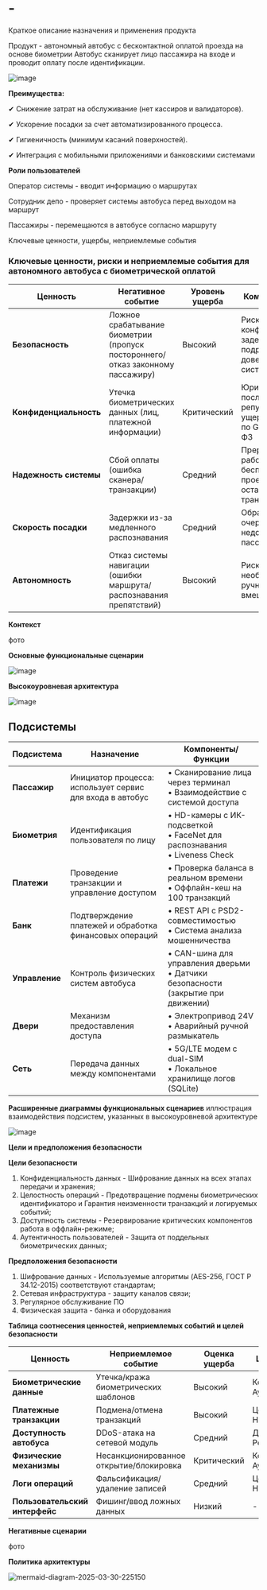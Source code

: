 # -
Краткое описание назначения и применения продукта


Продукт - автономный автобус с бесконтактной оплатой проезда на основе биометрии
Автобус сканирует лицо пассажира на входе и проводит оплату после идентификации.

  ![image](https://github.com/user-attachments/assets/a9ed372a-a1fa-486d-8511-f23937d3a2d5)

**Преимущества:**

✔ Снижение затрат на обслуживание (нет кассиров и валидаторов).

✔ Ускорение посадки за счет автоматизированного процесса.

✔ Гигиеничность (минимум касаний поверхностей).

✔ Интеграция с мобильными приложениями и банковскими системами

**Роли пользователей**

Оператор системы - вводит информацию о маршрутах

Сотрудник депо - проверяет системы автобуса перед выходом на маршрут

Пассажиры - перемещаются в автобусе согласно маршруту

Ключевые ценности, ущербы, неприемлемые события


### Ключевые ценности, риски и неприемлемые события для автономного автобуса с биометрической оплатой

| Ценность                | Негативное событие                                                                 | Уровень ущерба | Комментарий                                                                 |
|-------------------------|-----------------------------------------------------------------------------------|----------------|-----------------------------------------------------------------------------|
| **Безопасность**        | Ложное срабатывание биометрии (пропуск постороннего/отказ законному пассажиру)    | Высокий        | Риск конфликтов, задержек, подрыв доверия к системе                        |
| **Конфиденциальность**  | Утечка биометрических данных (лиц, платежной информации)                          | Критический    | Юридические последствия, репутационный ущерб, штрафы по GDPR/152-ФЗ        |
| **Надежность системы**  | Сбой оплаты (ошибка сканера/транзакции)                                           | Средний        | Прерывание работы → бесплатный проезд или остановка транспорта             |
| **Скорость посадки**    | Задержки из-за медленного распознавания                                           | Средний        | Образование очередей, недовольство пассажиров                             |
| **Автономность**        | Отказ системы навигации (ошибки маршрута/распознавания препятствий)               | Высокий        | Риск ДТП, необходимость ручного вмешательства                              |


**Контекст**

фото

**Основные функциональные сценарии**

![image](https://github.com/user-attachments/assets/d48b4842-3e52-4429-8137-b96aa53c401d)


**Высокоуровневая архитектура**

![image](https://github.com/user-attachments/assets/5ec76da5-0311-46b0-8c01-d9e7cd111656)

## Подсистемы

| Подсистема   | Назначение                                                                 | Компоненты/Функции                                                                 |
|--------------|----------------------------------------------------------------------------|-----------------------------------------------------------------------------------|
| **Пассажир** | Инициатор процесса: использует сервис для входа в автобус                  | • Сканирование лица через терминал<br>• Взаимодействие с системой доступа         |
| **Биометрия** | Идентификация пользователя по лицу                                         | • HD-камеры с ИК-подсветкой<br>• FaceNet для распознавания<br>• Liveness Check    |
| **Платежи**  | Проведение транзакции и управление доступом                                | • Проверка баланса в реальном времени<br>• Оффлайн-кеш на 100 транзакций          |
| **Банк**     | Подтверждение платежей и обработка финансовых операций                     | • REST API с PSD2-совместимостью<br>• Система анализа мошенничества               |
| **Управление** | Контроль физических систем автобуса                                       | • CAN-шина для управления дверьми<br>• Датчики безопасности (закрытие при движении)|
| **Двери**    | Механизм предоставления доступа                                            | • Электропривод 24V<br>• Аварийный ручной размыкатель                            |
| **Сеть**     | Передача данных между компонентами                                         | • 5G/LTE модем с dual-SIM<br>• Локальное хранилище логов (SQLite)                 |


**Расширенные диаграммы функциональных сценариев**
иллюстрация взаимодействия подсистем, указанных в высокоуровневой архитектуре

![image](https://github.com/user-attachments/assets/8c413de1-7dc2-4e6a-91a6-3ab52eaf8e54)

**Цели и предположения безопасности**

**Цели безопасности**
1. Конфиденциальность данных - Шифрование данных на всех этапах передачи и хранения;
2. Целостность операций - Предотвращение подмены биометрических идентификаторо  и Гарантия неизменности транзакций и логируемых событий;
3. Доступность системы - Резервирование критических компонентов работа в оффлайн-режиме;
4. Аутентичность пользователей - Защита от поддельных биометрических данных;
   
**Предположения безопасности**
1. Шифрование данных - Используемые алгоритмы (AES-256, ГОСТ Р 34.12-2015) соответствуют стандартам;
2. Сетевая инфраструктура - защиту каналов связи;
3. Регулярное обслуживание ПО
4. Физическая защита - банка и оборудования

**Таблица соотнесения ценностей, неприемлемых событий и целей безопасности**

| Ценность                      | Неприемлемое событие                     | Оценка ущерба | Цель безопасности                          |
|-------------------------------|------------------------------------------|---------------|--------------------------------------------|
| **Биометрические данные**     | Утечка/кража биометрических шаблонов     | Высокий       | Конфиденциальность, Аутентичность          |
| **Платежные транзакции**      | Подмена/отмена транзакций                | Высокий       | Целостность, Неотказуемость               |
| **Доступность автобуса**      | DDoS-атака на сетевой модуль             | Средний       | Доступность, Резервирование               |
| **Физические механизмы**      | Несанкционированное открытие/блокировка  | Критический   | Контроль доступа, Аутентичность           |
| **Логи операций**             | Фальсификация/удаление записей           | Средний       | Целостность, Неотказуемость               |
| **Пользовательский интерфейс**| Фишинг/ввод ложных данных                | Низкий        | -  |


**Негативные сценарии**

фото

**Политика архитектуры**

![mermaid-diagram-2025-03-30-225150](https://github.com/user-attachments/assets/51129fe5-1657-4c84-87f0-d0cacb164c20)

